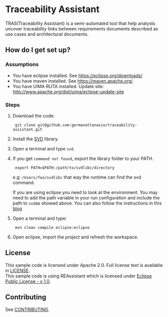# Traceability Assistant

TRAS(Traceability Assistant) is a semi-automated tool that help analysts uncover traceability links between requirements documents described as use cases and architectural documents.

## How do I get set up? ###

### Assumptions

 * You have eclipse installed. See https://eclipse.org/downloads/
 * You have maven installed. See https://maven.apache.org/
 * You have UIMA RUTA installed. Update site: http://www.apache.org/dist/uima/eclipse-update-site

### Steps

1. Download the code:

        git clone git@github.com:germanattanasio/traceability-assistant.git

1. Install the [SVD](https://github.com/lucasmaystre/svdlibc) library. 
2. Open a terminal and type `svd`. 
3. If you get `command not found`, export the library folder to your PATH.

        export PATH=$PATH:/path/to/svdlibc/directory

    e.g: `/Users/foo/svdlibc` that way the runtime can find the svd command.

    If you are using eclipse you need to look at the environment. You may need to add the path variable in  your run configuration and include the path to `svd`as showed above.
    You can also follow the instructions in this [blog](http://architectryan.com/2012/10/02/add-to-the-path-on-mac-os-x-mountain-lion/#.UtSw2vbVVyo)

4. Open a terminal and type:

        mvn clean compile eclipse:eclipse

5. Open eclipse, import the project and refresh the workspace.


## License

  This sample code is licensed under Apache 2.0. Full license text is available in [LICENSE](LICENSE).  
  This sample code is using REAssistant which is licensed under [Eclipse Public License - v 1.0](http://www.eclipse.org/legal/epl-v10.html).

## Contributing

  See [CONTRIBUTING](CONTRIBUTING.md).
